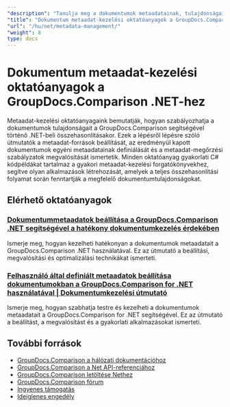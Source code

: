 ```yaml
---
"description": "Tanulja meg a dokumentumok metaadatainak, tulajdonságainak és metaadat-konfigurációjának kezelését az összehasonlítási eredményekben a GroupDocs.Comparison for .NET segítségével."
"title": "Dokumentum metaadat-kezelési oktatóanyagok a GroupDocs.Comparison .NET-hez"
"url": "/hu/net/metadata-management/"
"weight": 8
type: docs
---
```

# Dokumentum metaadat-kezelési oktatóanyagok a GroupDocs.Comparison .NET-hez

Metaadat-kezelési oktatóanyagaink bemutatják, hogyan szabályozhatja a dokumentumok tulajdonságait a GroupDocs.Comparison segítségével történő .NET-beli összehasonlításakor. Ezek a lépésről lépésre szóló útmutatók a metaadat-források beállítását, az eredményül kapott dokumentumok egyéni metaadatainak definiálását és a metaadat-megőrzési szabályzatok megvalósítását ismertetik. Minden oktatóanyag gyakorlati C# kódpéldákat tartalmaz a gyakori metaadat-kezelési forgatókönyvekhez, segítve olyan alkalmazások létrehozását, amelyek a teljes összehasonlítási folyamat során fenntartják a megfelelő dokumentumtulajdonságokat.

## Elérhető oktatóanyagok

### [Dokumentummetaadatok beállítása a GroupDocs.Comparison .NET segítségével a hatékony dokumentumkezelés érdekében](./guide-groupdocs-comparison-net-metadata-setting/)
Ismerje meg, hogyan kezelheti hatékonyan a dokumentumok metaadatait a GroupDocs.Comparison .NET használatával. Ez az útmutató a beállítási, megvalósítási és optimalizálási technikákat ismerteti.

### [Felhasználó által definiált metaadatok beállítása dokumentumokban a GroupDocs.Comparison for .NET használatával | Dokumentumkezelési útmutató](./set-user-defined-metadata-groupdocs-comparison-net/)
Ismerje meg, hogyan szabhatja testre és kezelheti a dokumentumok metaadatait a GroupDocs.Comparison for .NET segítségével. Ez az útmutató a beállítást, a megvalósítást és a gyakorlati alkalmazásokat ismerteti.

## További források

- [GroupDocs.Comparison a hálózati dokumentációhoz](https://docs.groupdocs.com/comparison/net/)
- [GroupDocs.Comparison a Net API-referenciához](https://reference.groupdocs.com/comparison/net/)
- [GroupDocs.Comparison letöltése Nethez](https://releases.groupdocs.com/comparison/net/)
- [GroupDocs.Comparison fórum](https://forum.groupdocs.com/c/comparison)
- [Ingyenes támogatás](https://forum.groupdocs.com/)
- [Ideiglenes engedély](https://purchase.groupdocs.com/temporary-license/)
